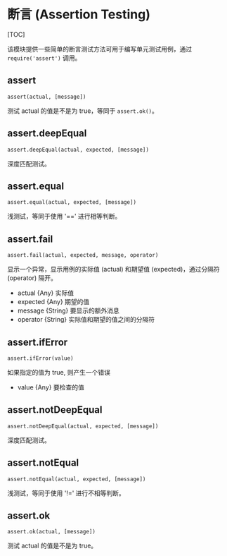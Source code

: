 # 断言 (Assertion Testing)

[TOC]

该模块提供一些简单的断言测试方法可用于编写单元测试用例，通过 `require('assert')` 调用。

## assert

    assert(actual, [message])

测试 actual 的值是不是为 true，等同于 `assert.ok()`。

## assert.deepEqual

    assert.deepEqual(actual, expected, [message])

深度匹配测试。

## assert.equal

    assert.equal(actual, expected, [message])

浅测试，等同于使用 '==' 进行相等判断。

## assert.fail

    assert.fail(actual, expected, message, operator)

显示一个异常，显示用例的实际值 (actual) 和期望值 (expected)，通过分隔符 (operator) 隔开。

- actual {Any} 实际值
- expected {Any} 期望的值
- message {String} 要显示的额外消息
- operator {String} 实际值和期望的值之间的分隔符

## assert.ifError

    assert.ifError(value)

如果指定的值为 true, 则产生一个错误

- value {Any} 要检查的值


## assert.notDeepEqual

    assert.notDeepEqual(actual, expected, [message])

深度匹配测试。

## assert.notEqual

    assert.notEqual(actual, expected, [message])

浅测试，等同于使用 '!=' 进行不相等判断。

## assert.ok

    assert.ok(actual, [message])

测试 actual 的值是不是为 true。
